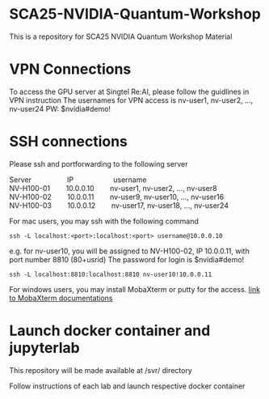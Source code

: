 # SCA25-NVIDIA-Quantum-Workshop
This is a repository for SCA25 NVIDIA Quantum Workshop Material

# VPN Connections
To access the GPU server at Singtel Re:AI, please follow the guidlines in VPN instruction
The usernames for VPN access is nv-user1, nv-user2, ..., nv-user24
PW: $nvidia#demo!

# SSH connections
Please ssh and portforwarding to the following server

Server $~~~~~~~~~~~~~~~~$ IP $~~~~~~~~~~~~~~~~~~$ username   
NV-H100-01 $~~~~~~$ 10.0.0.10 $~~~~~~$ nv-user1, nv-user2, ..., nv-user8  
NV-H100-02 $~~~~~~$ 10.0.0.11 $~~~~~~$ nv-user9, nv-user10, ..., nv-user16  
NV-H100-03 $~~~~~~$ 10.0.0.12 $~~~~~~$ nv-user17, nv-user18, ..., nv-user24  

For mac users, you may ssh with the following command 

```
ssh -L localhost:<port>:localhost:<port> username@10.0.0.10
```
e.g. for nv-user10, you will be assigned to NV-H100-02, IP 10.0.0.11, with port number 8810 (80+usrid)
The password for login is $nvidia#demo!
```
ssh -L localhost:8810:localhost:8810 nv-user10!10.0.0.11
```

For windows users, you may install MobaXterm or putty for the access. 
[link to MobaXterm documentations](https://mobaxterm.mobatek.net/documentation.html#2_1_5)


# Launch docker container and jupyterlab
This repository will be made available at /svr/ directory

Follow instructions of each lab and launch respective docker container 
